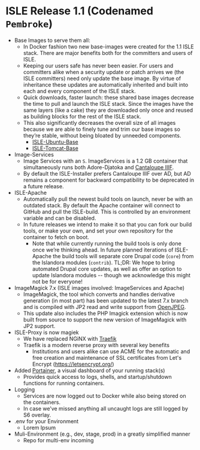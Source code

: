 # ISLE Release 1.1 (Codenamed `Pembroke`)

* Base Images to serve them all:
    * In Docker fashion two new base-images were created for the 1.1 ISLE stack. There are major benefits both for the committers and users of ISLE.
    * Keeping our users safe has never been easier.  For users and committers alike when a security update or patch arrives we (the ISLE committers) need only update the base image.  By virtue of inheritance these updates are automatically inherited and built into each and every component of the ISLE stack.
    * Quick downloads, faster launch: these shared base images decrease the time to pull and launch the ISLE stack.  Since the images have the same layers (like a cake) they are downloaded only once and reused as building blocks for the rest of the ISLE stack.
    * This also significantly decreases the overall size of all images because we are able to finely tune and trim our base images so they’re stable, without being bloated by unneeded components.
        * [ISLE-Ubuntu-Base](https://github.com/Islandora-Collaboration-Group/isle-ubuntu-basebox)
        * [ISLE-Tomcat-Base](https://github.com/Islandora-Collaboration-Group/isle-tomcat)
* Image-Services
    * Image Services with an `S`. ImageServices is a 1.2 GB container that simultaneously runs both Adore-Djatoka and [Cantaloupe IIIF](https://medusa-project.github.io/cantaloupe/).  
    * By default the ISLE-Installer prefers Cantaloupe IIIF over AD, but AD remains a component for backward compatibility to be deprecated in a future release.
* ISLE-Apache
    * Automatically pull the newest build tools on launch, never be with an outdated stack.  By default the Apache container will connect to GitHub and pull the ISLE-build.  This is controlled by an environment variable and can be disabled.
    * In future releases we intend to make it so that you can fork our build tools, or make your own, and set your own repository for the container to fetch on boot.
        * Note that while currently running the build tools is only done once we’re thinking ahead. In future planned iterations of ISLE-Apache the build tools will separate core Drupal code (`core`) from the Islandora modules (`contrib`).  TL;DR: We hope to bring automated Drupal core updates, as well as offer an option to update Islandora modules -- though we acknowledge this might not be for everyone!
* ImageMagick 7.x (ISLE images involved: ImageServices and Apache)
    * ImageMagick, the tool which converts and handles derivative generation (in most part) has been updated to the latest 7.x branch and is compiled with JP2 read and write support from [OpenJPEG](http://www.openjpeg.org/).
    * This update also includes the PHP Imagick extension which is now built from source to support the new version of ImageMagick with JP2 support.
* ISLE-Proxy is now magiek
    * We have replaced NGiNX with [Traefik](https://traefik.io/)
    * Traefik is a modern reverse proxy with several key benefits
        * Institutions and users alike can use ACME for the automatic and free creation and maintenance of SSL certificates from Let's Encrypt (https://letsencrypt.org/)
* Added [Portainer](https://portainer.io), a visual dashboard of your running stack(s)
    * Provides quick access to logs, shells, and startup/shutdown functions for running containers.
* Logging
    * Services are now logged out to Docker while also being stored on the containers.
    * In case we’ve missed anything all uncaught logs are still logged by S6 overlay.
* .env for your Environment
    * Lorem Ipsum
* Muli-Environment (e.g., dev, stage, prod) in a greatly simplified manner
    * Repo for multi-env incoming
